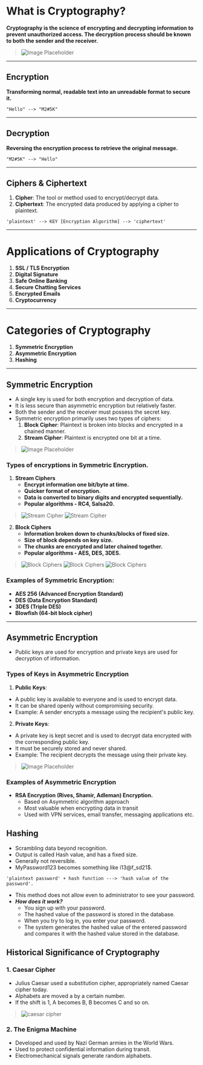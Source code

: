 # What is Cryptography?

**Cryptography is the science of encrypting and decrypting information to prevent unauthorized access. The decryption process should be known to both the sender and the receiver.**

> ![Image Placeholder](image1.png)

---

## Encryption 

**Transforming normal, readable text into an unreadable format to secure it.**

```
"Hello" --> "M2#5K"
```

---

## Decryption 

**Reversing the encryption process to retrieve the original message.**

```
"M2#5K" --> "Hello"
```

---

## Ciphers & Ciphertext

1. **Cipher**: The tool or method used to encrypt/decrypt data.  
2. **Ciphertext**: The encrypted data produced by applying a cipher to plaintext.  

```
'plaintext' --> KEY [Encryption Algorithm] --> 'ciphertext'
```

---

# Applications of Cryptography

1. **SSL / TLS Encryption**  
2. **Digital Signature**  
3. **Safe Online Banking**  
4. **Secure Chatting Services**  
5. **Encrypted Emails**  
6. **Cryptocurrency**  

---

# Categories of Cryptography

1. **Symmetric Encryption**  
2. **Asymmetric Encryption**  
3. **Hashing**  

---

## Symmetric Encryption

- A single key is used for both encryption and decryption of data.
- It is less secure than asymmetric encryption but relatively faster.
- Both the sender and the receiver must possess the secret key.
- Symmetric encryption primarily uses two types of ciphers:
  1. **Block Cipher**: Plaintext is broken into blocks and encrypted in a chained manner.
  2. **Stream Cipher**: Plaintext is encrypted one bit at a time.

> ![Image Placeholder](image2.png)

### Types of encryptions in Symmetric Encryption.
1. **Stream Ciphers** 
   - **Encrypt information one bit/byte at time.**
   - **Quicker format of encryption.**
   - **Data is converted to binary digits and encrypted sequentially.**
   - **Popular algorithms - RC4, Salsa20.**
   
> ![Stream Cipher](image2.png)
> ![Stream Cipher](image2.png)

2. **Block Ciphers**
   - **Information broken down to chunks/blocks of fixed size.**
   - **Size of block depends on key size.**
   - **The chunks are encrypted and later chained together.**
   - **Popular algorithms - AES, DES, 3DES.**

> ![Block Ciphers](image2.png)
> ![Block Ciphers](image2.png)
> ![Block Ciphers](image2.png)

### Examples of Symmetric Encryption:
- **AES 256 (Advanced Encryption Standard)**  
- **DES (Data Encryption Standard)**  
- **3DES (Triple DES)**  
- **Blowfish (64-bit block cipher)**  

---

## Asymmetric Encryption
- Public keys are used for encryption and private keys are used for decryption of information.
### Types of Keys in Asymmetric Encryption

1. **Public Keys**:
  - A public key is available to everyone and is used to encrypt data.
  - It can be shared openly without compromising security.
  - Example: A sender encrypts a message using the recipient's public key.

2. **Private Keys**:
  - A private key is kept secret and is used to decrypt data encrypted with the corresponding public key.
  - It must be securely stored and never shared.
  - Example: The recipient decrypts the message using their private key.

> ![Image Placeholder](image3.png)

### Examples of Asymmetric Encryption
- **RSA Encryption (Rives, Shamir, Adleman) Encryption.**
  - Based on Asymmetric algorithm approach
  - Most valuable when encrypting data in transit 
  - Used with VPN services, email transfer, messaging applications etc.

## Hashing
  - Scrambling data beyond recognition.
  - Output is called Hash value, and has a fixed size. 
  - Generally not reversible. 
  - MyPassword123 becomes something like i13@f_sd21$.

  ``'plaintext password' + hash function ---> 'hash value of the password'.``
  - This method does not allow even to administrator to see your password.
- ***How does it work?***
  - You sign up with your password.
  - The hashed value of the password is stored in the database.
  - When you try to log in, you enter your password.
  - The system generates the hashed value of the entered password and compares it with the hashed value stored in the database.

## Historical Significance of Cryptography
### 1. Caesar Cipher
  - Julius Caesar used a substitution cipher, appropriately named Caesar cipher today.
  - Alphabets are moved a by a certain number.
  - If the shift is 1, A becomes B, B becomes C and so on. 
> ![caesar cipher](image.png)

### 2. The Enigma Machine
  - Developed and used by Nazi German armies in the World Wars.
  - Used to protect confidential information during transit.
  - Electromechanical signals generate random alphabets.

